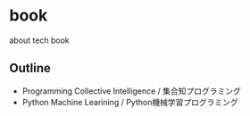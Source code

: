 # book
about tech book
## Outline
* Programming Collective Intelligence / 集合知プログラミング
* Python Machine Learining / Python機械学習プログラミング

